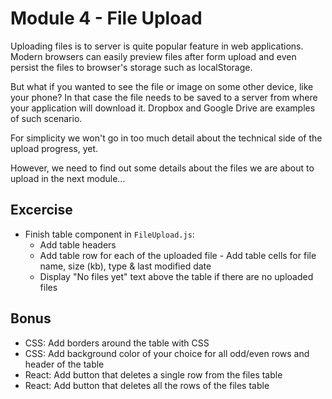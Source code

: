 # Module 4 - File Upload

Uploading files is to server is quite popular feature in web applications. Modern browsers can easily preview files after form upload and even persist the files to browser's storage such as localStorage.

But what if you wanted to see the file or image on some other device, like your phone? In that case the file needs to be saved to a server from where your application will download it. Dropbox and Google Drive are examples of such scenario.

For simplicity we won't go in too much detail about the technical side of the upload progress, yet.

However, we need to find out some details about the files we are about to upload in the next module...

## Excercise

- Finish table component in `FileUpload.js`:
  - Add table headers
  - Add table row for each of the uploaded file - Add table cells for file name, size (kb), type & last modified date
  - Display "No files yet" text above the table if there are no uploaded files

## Bonus

- CSS: Add borders around the table with CSS
- CSS: Add background color of your choice for all odd/even rows and header of the table
- React: Add button that deletes a single row from the files table
- React: Add button that deletes all the rows of the files table
